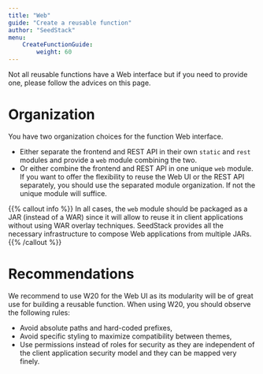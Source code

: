 ```yaml
---
title: "Web"
guide: "Create a reusable function"
author: "SeedStack"
menu:
    CreateFunctionGuide:
        weight: 60
---
```


Not all reusable functions have a Web interface but if you need to provide one, please follow the advices on this
page.

# Organization

You have two organization choices for the function Web interface. 

* Either separate the frontend and REST API in their own `static` and `rest` modules and provide a `web` module combining 
the two.
* Or either combine the frontend and REST API in one unique `web` module. If you want to offer the flexibility to reuse 
the Web UI or the REST API separately, you should use the separated module organization. If not the unique module will 
suffice.

{{% callout info %}}
In all cases, the `web` module should be packaged as a JAR (instead of a WAR) since it will allow to reuse it in client
applications without using WAR overlay techniques. SeedStack provides all the necessary infrastructure to compose Web
applications from multiple JARs.
{{% /callout %}}

# Recommendations

We recommend to use W20 for the Web UI as its modularity will be of great use for building a reusable function. When
using W20, you should observe the following rules:

* Avoid absolute paths and hard-coded prefixes,
* Avoid specific styling to maximize compatibility between themes,
* Use permissions instead of roles for security as they are independent of the client application security model and
they can be mapped very finely.

